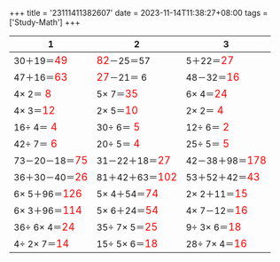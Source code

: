 +++ 
title = '23111411382607' 
date = 2023-11-14T11:38:27+08:00 
tags = ['Study-Math'] 
+++ 

1 | 2 | 3 
-- | -- | -- 
30＋19＝<font color=red size=4>49</font> | <font color=red size=4>82</font>－25＝57 |  5＋22＝<font color=red size=4>27</font> 
47＋16＝<font color=red size=4>63</font> | <font color=red size=4>27</font>－21＝ 6 | 48－32＝<font color=red size=4>16</font> 
 4× 2＝<font color=red size=4> 8</font> |  5× 7＝<font color=red size=4>35</font> |  6× 4＝<font color=red size=4>24</font> 
 4× 3＝<font color=red size=4>12</font> |  2× 5＝<font color=red size=4>10</font> |  2× 2＝<font color=red size=4> 4</font> 
16÷ 4＝<font color=red size=4> 4</font> | 30÷ 6＝<font color=red size=4> 5</font> | 12÷ 6＝<font color=red size=4> 2</font> 
42÷ 7＝<font color=red size=4> 6</font> | 20÷ 5＝<font color=red size=4> 4</font> | 25÷ 5＝<font color=red size=4> 5</font> 
73－20－18＝<font color=red size=4>75</font> | 31－22＋18＝<font color=red size=4>27</font> | 42－38＋98＝<font color=red size=4>178</font> 
36＋30－40＝<font color=red size=4>26</font> | 81＋42＋63＝<font color=red size=4>102</font> | 53＋52＋42＝<font color=red size=4>43</font> 
 6× 5＋96＝<font color=red size=4>126</font> |  5× 4＋54＝<font color=red size=4>74</font> |  2× 2＋11＝<font color=red size=4>15</font> 
 6× 3＋96＝<font color=red size=4>114</font> |  5× 6＋24＝<font color=red size=4>54</font> |  4× 7－12＝<font color=red size=4>16</font> 
36÷ 6× 4＝<font color=red size=4>24</font> | 35÷ 7× 5＝<font color=red size=4>25</font> |  9÷ 3× 6＝<font color=red size=4>18</font> 
 4÷ 2× 7＝<font color=red size=4>14</font> | 15÷ 5× 6＝<font color=red size=4>18</font> | 28÷ 7× 4＝<font color=red size=4>16</font> 

